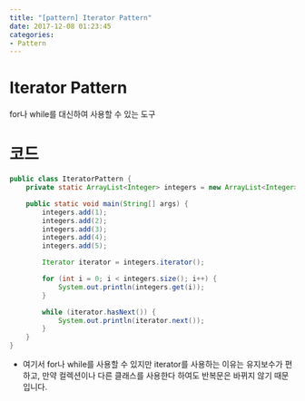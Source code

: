 ```yaml
---
title: "[pattern] Iterator Pattern"
date: 2017-12-08 01:23:45
categories:
- Pattern
---
```


# Iterator Pattern
for나 while를 대신하여 사용할 수 있는 도구

# 코드
```java
public class IteratorPattern {
    private static ArrayList<Integer> integers = new ArrayList<Integer>();

    public static void main(String[] args) {
        integers.add(1);
        integers.add(2);
        integers.add(3);
        integers.add(4);
        integers.add(5);

        Iterator iterator = integers.iterator();

        for (int i = 0; i < integers.size(); i++) {
            System.out.println(integers.get(i));
        }

        while (iterator.hasNext()) {
            System.out.println(iterator.next());
        }
    }
}
```
* 여기서 for나 while를 사용할 수 있지만 iterator를 사용하는 이유는 유지보수가 편하고, 만약 컬렉션이나 다른 클래스를 사용한다 하여도 반복문은 바뀌지 않기 때문입니다.